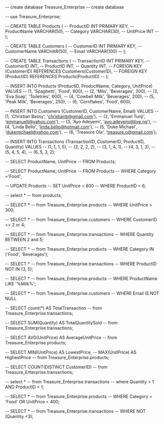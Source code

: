 -- create database Treasure_Enterprise -- create database

-- use Treasure_Enterprise;

-- CREATE TABLE Products (
--   ProductID INT PRIMARY KEY,
--   ProductName VARCHAR(50),
--   Category VARCHAR(30),
--   UnitPrice INT
-- );

-- CREATE TABLE Customers (
--   CustomerID INT PRIMARY KEY,
--   CustomerName VARCHAR(50),
--   Email VARCHAR(100)
-- );

-- CREATE TABLE Transactions (
--   TransactionID INT PRIMARY KEY,
--   CustomerID INT,
--   ProductID INT,
--   Quantity INT,
--   FOREIGN KEY (CustomerID) REFERENCES Customers(CustomerID),
--   FOREIGN KEY (ProductID) REFERENCES Products(ProductID)
-- );

-- INSERT INTO Products (ProductID, ProductName, Category, UnitPrice) VALUES
-- (1, 'Spaghetti', 'Food', 900),
-- (2, 'Milo', 'Beverages', 300),
-- (3, 'Eva Soap', 'Toiletries', 600),
-- (4, 'Cowbell Milk', 'Beverages', 200),
-- (5, 'Peak Milk', 'Beverages', 250),
-- (6, 'Cornflakes', 'Food', 600);

-- INSERT INTO Customers (CustomerID, CustomerName, Email) VALUES
-- (1, 'Christian Bassy', 'christianb@gmail.com'),
-- (2, 'Emmanuel Tunji', 'emmanuelt@yahoo.com'),
-- (3, 'Ayo Adeyemi', 'ayo.adeyemi@live.ng'),
-- (4, 'Linda Bello', 'linda.bello@hotmail.com'),
-- (5, 'Duke Michael', 'dukemichael@yahoo.com'),
-- (6, 'Treasure Ola', 'treasure.o@gmail.com');

-- INSERT INTO Transactions (TransactionID, CustomerID, ProductID, Quantity) VALUES
-- (1, 1, 1, 5),
-- (2, 2, 2, 2),
-- (3, 1, 4, 1),
-- (4, 3, 1, 3),
-- (5, 4, 5, 4),
-- (6, 5, 3, 2);

-- SELECT ProductName, UnitPrice
-- FROM Products;

-- SELECT ProductName, UnitPrice
-- FROM Products
-- WHERE Category ='Food';

-- UPDATE Products
-- SET UnitPrice = 800
-- WHERE ProductID = 6;

-- select *
-- from products;

-- SELECT *
-- from Treasure_Enterprise.products 
-- WHERE UnitPrice > 300;

-- SELECT *
-- from Treasure_Enterprise.customers
-- WHERE CustomerID <> 2 or 4;

-- SELECT *
-- from Treasure_Enterprise.transactions 
-- WHERE Quantity BETWEEN 2 and 5;

-- SELECT *
-- from Treasure_Enterprise.products 
-- WHERE Category IN ('Food', 'Beverages');

-- SELECT *
-- from Treasure_Enterprise.transactions 
-- WHERE ProductID NOT IN (3, 5);

-- SELECT *
-- from Treasure_Enterprise.products 
-- WHERE ProductName LIKE '%Milk%';

-- SELECT *
-- from Treasure_Enterprise.customers 
-- WHERE Email IS NOT NULL

-- SELECT count(*) AS TotalTransaction 
-- from Treasure_Enterprise.transactions;

-- SELECT SUM(Quantity) AS TotalQuantitySold 
-- from Treasure_Enterprise.transactions;

-- SELECT AVG(UnitPrice) AS AverageUnitPrice
-- from Treasure_Enterprise.products; 

-- SELECT MIN(UnitPrice) AS LowestPrice,
--        MAX(UnitPrice) AS HighestPrice
-- from Treasure_Enterprise.products;

-- SELECT COUNT(DISTINCT CustomerID)
-- from Treasure_Enterprise.transactions;

-- select *
-- from Treasure_Enterprise.transactions
-- where Quantity > 1 AND ProductID = 1;

-- SELECT *
-- from Treasure_Enterprise.products
-- WHERE Category = 'Food' OR UnitPrice < 400;

-- SELECT *
-- from Treasure_Enterprise.transactions
-- WHERE NOT (Quantity <3);
